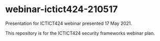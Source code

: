 # webinar-ictict424-210517
Presentation for ICTICT424 webinar presented 17 May 2021.

This repository is for the ICTICT424 security frameworks webinar plan.
